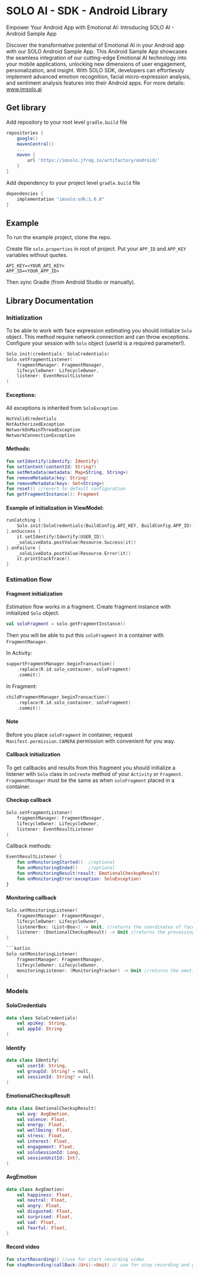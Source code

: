 # SOLO AI - SDK - Android Library
Empower Your Android App with Emotional AI: Introducing SOLO AI - Android Sample App

Discover the transformative potential of Emotional AI in your Android app with our SOLO Android Sample App.
This Android Sample App showcases the seamless integration of our cutting-edge Emotional AI technology into your mobile applications, unlocking new dimensions of user engagement, personalization, and insight.
With SOLO SDK, developers can effortlessly implement advanced emotion recognition, facial micro-expression analysis, and sentiment analysis features into their Android apps.
For more details: www.imsolo.ai 

## Get library

Add repository to your root level `gradle.build` file

```gradle
repositories {
    google()
    mavenCentral()
    ...
    maven {
        url 'https://imsolo.jfrog.io/artifactory/android/'
    }
}
```

Add dependency to your project level `gradle.build` file

```gradle
dependencies {
    implementation "imsolo:sdk:1.0.8"
}
```

## Example

To run the example project, clone the repo.

Create file `solo.properties` in root of project.
Put your `APP_ID` and `APP_KEY` variables without quotes.

```text
API_KEY=<YOUR_API_KEY>
APP_ID=<YOUR_APP_ID>
```

Then sync Gradle (from Android Studio or manually).

## Library Documentation

### Initialization

To be able to work with face expression estimating you should
initialize `Solo` object.
This method require network connection and can throw exceptions.
Configure your session with `Solo` object
(userId is a required parameter!).

```kotlin
Solo.init(credentials: SoloCredentials)
Solo.setFragmentListener(
    fragmentManager: FragmentManager,
    lifecycleOwner: LifecycleOwner,
    listener: EventResultListener
)
```

#### Exceptions:
All exceptions is inherited from `SoloException`
```kotlin
NotValidCredentials
NotAuthorizedException
NetworkOnMainThreadException
NetworkConnectionException
```

#### Methods:
```kotlin
fun setIdentify(identify: Identify)
fun setContent(contentId: String?)
fun setMetadata(metadata: Map<String, String>)
fun removeMetadata(key: String)
fun removeMetadata(keys: Set<String>)
fun reset() //revert to default configuration
fun getFragmentInstance(): Fragment
```

#### Example of initialization in ViewModel:

```kotlin
runCatching {
    Solo.init(SoloCredentials(BuildConfig.API_KEY, BuildConfig.APP_ID))
}.onSuccess {
    it.setIdentify(Identify(USER_ID))
    _soloLiveData.postValue(Resource.Success(it))
}.onFailure {
    _soloLiveData.postValue(Resource.Error(it))
    it.printStackTrace()
}
```

### Estimation flow

#### Fragment initialization

Estimation flow works in a fragment. Create fragment instance
with initialized `Solo` object.

```kotlin
val soloFragment = solo.getFragmentInstance()
```

Then you will be able to put this `soloFragment` in a container with `FragmentManager`.

In Activity:
```kotlin
supportFragmentManager.beginTransaction()
    .replace(R.id.solo_container, soloFragment)
    .commit()
```

In Fragment:
```kotlin
childFragmentManager.beginTransaction()
    .replace(R.id.solo_container, soloFragment)
    .commit()
```
#### Note
Before you place `soloFragment` in container,
request `Manifest.permission.CAMERA` permission with
convenient for you way.

#### Callback initialization
To get callbacks and results from this fragment
you should initialize a listener with `Solo` class
in `onCreate` method of your `Activity` or `Fragment`.
`FragmentManager` must be the same as when `soloFragment`
placed in a container.

#### Checkup callback

```kotlin
Solo.setFragmentListener(
    fragmentManager: FragmentManager,
    lifecycleOwner: LifecycleOwner,
    listener: EventResultListener
)
```

Callback methods:

```kotlin
EventResultListener {
    fun onMonitoringStarted()  //optional
    fun onMonitoringEnded()    //optional
    fun onMonitoringResult(result: EmotionalCheckupResult)
    fun onMonitoringError(exception: SoloException)
}
```

#### Monitoring callback
```kotlin
Solo.setMonitoringListener(
    fragmentManager: FragmentManager,
    lifecycleOwner: LifecycleOwner,
    listenerBox: (List<Box>) -> Unit, //returns the coordinates of faces
    listener: (EmotionalCheckupResult) -> Unit //returns the processing result from the server
)

```kotlin
Solo.setMonitoringListener(
    fragmentManager: FragmentManager,
    lifecycleOwner: LifecycleOwner,
    monitoringListener: (MonitoringTracker) -> Unit //returns the emotion result for each image frame
)
```

### Models

#### SoloCredentials
```kotlin
data class SoloCredentials(
    val apiKey: String,
    val appId: String
)
```

#### Identify
```kotlin
data class Identify(
    val userId: String,
    val groupId: String? = null,
    val sessionId: String? = null
)
```

#### EmotionalCheckupResult
```kotlin
data class EmotionalCheckupResult(
    val avg: AvgEmotion,
    val valence: Float,
    val energy: Float,
    val wellbeing: Float,
    val stress: Float,
    val interest: Float,
    val engagement: Float,
    val soloSessionId: Long,
    val sessionUnitId: Int?,
)
```

#### AvgEmotion
```kotlin
data class AvgEmotion(
    val happiness: Float,
    val neutral: Float,
    val angry: Float,
    val disgusted: Float,
    val surprised: Float,
    val sad: Float,
    val fearful: Float,
)
```

#### Record video
```kotlin
fun startRecording() //use for start recording video
fun stopRecording(callBack:(Uri)->Unit) // use for stop recording and get path
```
